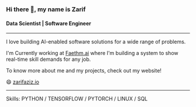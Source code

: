 ### Hi there 👋, my name is Zarif

#### Data Scientist | Software Engineer
______

I love building AI-enabled software solutions for a wide range of problems. 

I'm Currently working at [Faethm.ai](https://www.faethm.ai/) where I'm building a system to show real-time skill demands for any job.

To know more about me and my projects, check out my website!

😄 [zarifaziz.io](zarifaziz.io)

______
Skills: PYTHON / TENSORFLOW / PYTORCH / LINUX / SQL





